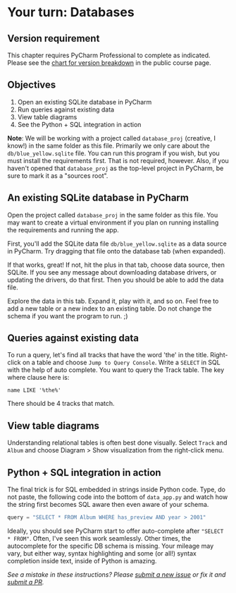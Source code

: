 # Your turn: Databases

## Version requirement

This chapter requires PyCharm Professional to complete as indicated. Please see the [chart for version breakdown](https://training.talkpython.fm/courses/explore_pycharm/mastering-pycharm-ide#editions) in the public course page.

## Objectives

1. Open an existing SQLite database in PyCharm
2. Run queries against existing data
3. View table diagrams
4. See the Python + SQL integration in action 

**Note**: We will be working with a project called `database_proj` (creative, I know!) in the same folder as this file. Primarily we only care about the `db/blue_yellow.sqlite` file. You can run this program if you wish, but you must install the requirements first. That is not required, however. Also, if you haven't opened that `database_proj` as the top-level project in PyCharm, be sure to mark it as a "sources root". 

## An existing SQLite database in PyCharm

Open the project called `database_proj` in the same folder as this file. You may want to create a virtual environment if you plan on running installing the requirements and running the app.

First, you'll add the SQLite data file `db/blue_yellow.sqlite` as a data source in PyCharm. Try dragging that file onto the database tab (when expanded).

If that works, great! If not, hit the plus in that tab, choose data source, then SQLite. If you see any message about downloading database drivers, or updating the drivers, do that first. Then you should be able to add the data file.

Explore the data in this tab. Expand it, play with it, and so on. Feel free to add a new table or a new index to an existing table. Do not change the schema if you want the program to run. ;)

## Queries against existing data

To run a query, let's find all tracks that have the word 'the' in the title. Right-click on a table and choose `Jump to Query Console`. Write a `SELECT` in SQL with the help of auto complete. You want to query the Track table. The key where clause here is: 

`name LIKE '%the%'`

There should be 4 tracks that match.

## View table diagrams

Understanding relational tables is often best done visually. Select `Track` and `Album` and choose Diagram > Show visualization from the right-click menu.

## Python + SQL integration in action 

The final trick is for SQL embedded in strings inside Python code. Type, do not paste, the following code into the bottom of `data_app.py` and watch how the string first becomes SQL aware then even aware of your schema.

```python
query = "SELECT * FROM Album WHERE has_preview AND year > 2001"
```

Ideally, you should see PyCharm start to offer auto-complete after `"SELECT * FROM"`. Often, I've seen this work seamlessly. Other times, the autocomplete for the specific DB schema is missing. Your mileage may vary, but either way, syntax highlighting and some (or all!) syntax completion inside text, inside of Python is amazing. 


*See a mistake in these instructions? Please [submit a new issue](https://github.com/talkpython/mastering-pycharm-course/issues) or fix it and [submit a PR](https://github.com/talkpython/mastering-pycharm-course/pulls).*